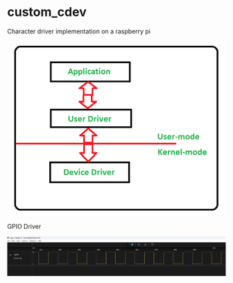 # custom_cdev

Character driver implementation on a raspberry pi

![General Driver](/custom_cdev/GeneralDriver.png)

GPIO Driver

![General Driver](/custom_cdev/RaspberryPiGPIO.png)
